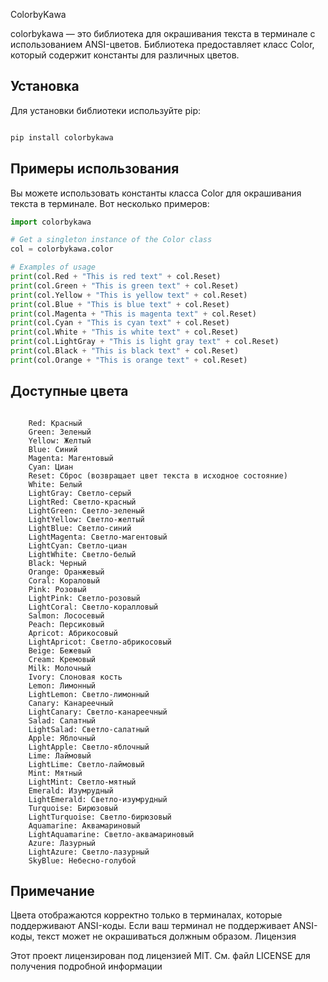 ColorbyKawa

colorbykawa — это библиотека для окрашивания текста в терминале с использованием ANSI-цветов. Библиотека предоставляет класс Color, который содержит константы для различных цветов.

## Установка

Для установки библиотеки используйте pip:

```bash

pip install colorbykawa
```
## Примеры использования

Вы можете использовать константы класса Color для окрашивания текста в терминале. Вот несколько примеров:

```python
import colorbykawa

# Get a singleton instance of the Color class
col = colorbykawa.color

# Examples of usage
print(col.Red + "This is red text" + col.Reset)
print(col.Green + "This is green text" + col.Reset)
print(col.Yellow + "This is yellow text" + col.Reset)
print(col.Blue + "This is blue text" + col.Reset)
print(col.Magenta + "This is magenta text" + col.Reset)
print(col.Cyan + "This is cyan text" + col.Reset)
print(col.White + "This is white text" + col.Reset)
print(col.LightGray + "This is light gray text" + col.Reset)
print(col.Black + "This is black text" + col.Reset)
print(col.Orange + "This is orange text" + col.Reset)

```
## Доступные цвета

```Класс Color предоставляет следующие константы:

    Red: Красный
    Green: Зеленый
    Yellow: Желтый
    Blue: Синий
    Magenta: Магентовый
    Cyan: Циан
    Reset: Сброс (возвращает цвет текста в исходное состояние)
    White: Белый
    LightGray: Светло-серый
    LightRed: Светло-красный
    LightGreen: Светло-зеленый
    LightYellow: Светло-желтый
    LightBlue: Светло-синий
    LightMagenta: Светло-магентовый
    LightCyan: Светло-циан
    LightWhite: Светло-белый
    Black: Черный
    Orange: Оранжевый
    Coral: Кораловый
    Pink: Розовый
    LightPink: Светло-розовый
    LightCoral: Светло-коралловый
    Salmon: Лососевый
    Peach: Персиковый
    Apricot: Абрикосовый
    LightApricot: Светло-абрикосовый
    Beige: Бежевый
    Cream: Кремовый
    Milk: Молочный
    Ivory: Слоновая кость
    Lemon: Лимонный
    LightLemon: Светло-лимонный
    Canary: Канареечный
    LightCanary: Светло-канареечный
    Salad: Салатный
    LightSalad: Светло-салатный
    Apple: Яблочный
    LightApple: Светло-яблочный
    Lime: Лаймовый
    LightLime: Светло-лаймовый
    Mint: Мятный
    LightMint: Светло-мятный
    Emerald: Изумрудный
    LightEmerald: Светло-изумрудный
    Turquoise: Бирюзовый
    LightTurquoise: Светло-бирюзовый
    Aquamarine: Аквамариновый
    LightAquamarine: Светло-аквамариновый
    Azure: Лазурный
    LightAzure: Светло-лазурный
    SkyBlue: Небесно-голубой
```
## Примечание

Цвета отображаются корректно только в терминалах, которые поддерживают ANSI-коды. Если ваш терминал не поддерживает ANSI-коды, текст может не окрашиваться должным образом.
Лицензия

Этот проект лицензирован под лицензией MIT. См. файл LICENSE для получения подробной информации

